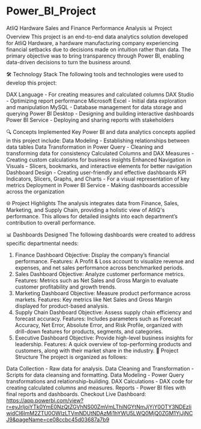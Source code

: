 # Power_BI_Project

AtliQ Hardware Sales and Finance Performance Analysis
📊 Project Overview
This project is an end-to-end data analytics solution developed for AtliQ Hardware, a hardware manufacturing company experiencing financial setbacks due to decisions made on intuition rather than data. The primary objective was to bring transparency through Power BI, enabling data-driven decisions to turn the business around.

🛠️ Technology Stack
The following tools and technologies were used to develop this project:

DAX Language - For creating measures and calculated columns
DAX Studio - Optimizing report performance
Microsoft Excel - Initial data exploration and manipulation
MySQL - Database management for data storage and querying
Power BI Desktop - Designing and building interactive dashboards
Power BI Service - Deploying and sharing reports with stakeholders

🔍 Concepts Implemented
Key Power BI and data analytics concepts applied in this project include:
Data Modeling - Establishing relationships between data tables
Data Transformation in Power Query - Cleaning and transforming data for consistency
Calculated Columns and DAX Measures - Creating custom calculations for business insights
Enhanced Navigation in Visuals - Slicers, bookmarks, and interactive elements for better navigation
Dashboard Design - Creating user-friendly and effective dashboards
KPI Indicators, Slicers, Graphs, and Charts - For a visual representation of key metrics
Deployment in Power BI Service - Making dashboards accessible across the organization

🌐 Project Highlights
The analysis integrates data from Finance, Sales, Marketing, and Supply Chain, providing a holistic view of AtliQ's performance. This allows for detailed insights into each department’s contribution to overall performance.

📊 Dashboards Designed
The following dashboards were created to address specific departmental needs:

1. Finance Dashboard
Objective: Display the company’s financial performance.
Features: A Profit & Loss account to visualize revenue and expenses, and net sales performance across benchmarked periods.
2. Sales Dashboard
Objective: Analyze customer performance metrics.
Features: Metrics such as Net Sales and Gross Margin to evaluate customer profitability and growth trends.
3. Marketing Dashboard
Objective: Measure product performance across markets.
Features: Key metrics like Net Sales and Gross Margin displayed for product-based analysis.
4. Supply Chain Dashboard
Objective: Assess supply chain efficiency and forecast accuracy.
Features: Includes parameters such as Forecast Accuracy, Net Error, Absolute Error, and Risk Profile, organized with drill-down features for products, segments, and categories.
5. Executive Dashboard
Objective: Provide high-level business insights for leadership.
Features: A quick overview of top-performing products and customers, along with their market share in the industry.
📁 Project Structure
The project is organized as follows:

Data Collection - Raw data for analysis.
Data Cleaning and Transformation - Scripts for data cleansing and formatting.
Data Modeling - Power Query transformations and relationship-building.
DAX Calculations - DAX code for creating calculated columns and measures.
Reports - Power BI files with final reports and dashboards.
Checkout Live Dashboard: https://app.powerbi.com/view?r=eyJrIjoiYTk0YmE0NzQtZGVhNS00ZmVmLThiNGYtNmJjYjY0OTY3NDEzIiwidCI6ImM2ZTU0OWIzLTVmNDUtNDAzMi1hYWU5LWQ0MjQ0ZGM1YjJjNCJ9&pageName=ce08ccbc45d03687a7b9
